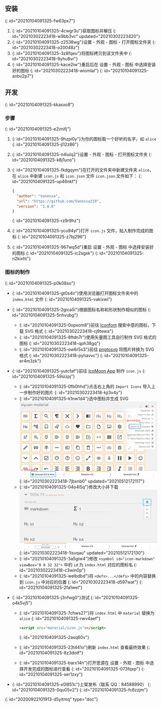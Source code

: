 ## 安装
{: id="20210104091325-fw63px7"}

1. {: id="20210104091325-4cwgr3u"}获取图标并解压
   {: id="20210302223418-w9bb3vc" updated="20210302223420"}
2. {: id="20210104091325-z2538wg"}<kbd>设置</kbd> - <kbd>外观</kbd> - <kbd>图标</kbd> - <kbd>打开图标文件夹</kbd>
   {: id="20210302223418-o20048z"}
3. {: id="20210104091325-3z8fqeu"}将图标拷贝到该文件夹中
   {: id="20210302223418-9yhu8vr"}
4. {: id="20210104091325-kace2iw"}重启后在 <kbd>设置</kbd> - <kbd>外观</kbd> - <kbd>图标</kbd> 中选择安装好的图标
   {: id="20210302223418-wiomlal"}
{: id="20210104091325-anbv2p7"}

## 开发
{: id="20210104091325-kkasxo8"}

### 步骤
{: id="20210104091325-e2imifj"}

1. {: id="20210104091325-9hzpi0y"}为你的图标取一个好听的名字，如 `alice`
   {: id="20210104091325-jl12z86"}
2. {: id="20210104091325-n4iulq2"}<kbd>设置</kbd> - <kbd>外观</kbd> - <kbd>图标</kbd> - <kbd>打开图标文件夹</kbd>
   {: id="20210104091325-k8j1uno"}
3. {: id="20210104091325-fkdgqym"}在打开的文件夹中新建文件夹 `alice`，在 `alice` 中新建 `icon.js` 和 `icon.json` 文件 `icon.json` 文件如下：
   {: id="20210104091325-up46nkf"}

   ```json
   {
     "author": "Vanessa",
     "url": "https://github.com/Vanessa219",
     "version": "1.0.0"
   }
   ```
   {: id="20210104091325-rz9r9hz"}
4. {: id="20210104091325-ycu94yl"}打开 `icon.js` 文件，贴入制作完成的图标
   {: id="20210104091325-z7bj296"}
5. {: id="20210104091325-967wq5d"}重启 <kbd>设置</kbd> - <kbd>外观</kbd> - <kbd>图标</kbd> 中选择安装好的图标
   {: id="20210104091325-ic2sgxk"}
{: id="20210104091325-n2kixht"}

### 图标的制作
{: id="20210104091325-p0k08so"}

* {: id="20210104091325-gt0s4ir"}使用浏览器打开图标文件夹中的 `index.html` 文件
  {: id="20210104091325-vakixwi"}
* {: id="20210104091325-2gica5i"}根据图标名称和形状制作相似的图标
  {: id="20210104091325-5nhvubg"}

  * {: id="20210104091325-0opxom8"}前往 [Iconfont](https://www.iconfont.cn) 搜索中意的图标，下载 SVG 格式
    {: id="20210302223418-cj9tewa"}
  * {: id="20210104091325-8ftdn7r"}使用矢量图工具自行制作 SVG 格式的图标
    {: id="20210302223418-qph38gq"}
  * {: id="20210104091325-ow6r5s3"}前往 [pngtosvg](https://www.pngtosvg.com/) 将图片转换为 SVG 格式
    {: id="20210302223418-pyhavvc"}
  {: id="20210104091325-er4m3zk"}
* {: id="20210104091325-yutcfaf"}前往 [IcoMoon App](https://icomoon.io/app/#/select) 制作 `icon.js`
  {: id="20210104091325-59sizpj"}

  * {: id="20210104091325-0fb0hhd"}点击右上角的 `Import Icons` 导入上一步制作好的图片
    {: id="20210302223418-kji3v4y"}
  * {: id="20210104091325-k1nw1d4"}选中图标并生成 SVG
    ![custom-icon1.png](assets/custom-icon1-20210512172117-vn3htl4.png)
    {: id="20210302223418-7jbxnb0" updated="20210512172117"}
  * {: id="20210104091325-04o4l5q"}修改大小并下载
    ![custom-icon2.png](assets/custom-icon2-20210512172130-tsbpd4f.png)
    {: id="20210302223418-1isvqau" updated="20210512172130"}
  * {: id="20210104091325-3a5giw4"}修改 `<symbol id="icon-markdown" viewBox="0 0 32 32">` 中的 `id` 为 `index.html` 对应的图标名
    {: id="20210302223418-c3win0p"}
  * {: id="20210104091325-welbdbd"}将 `<defs>...</defs>` 中的内容替换到 `icon.js` 中对应的位置
    {: id="20210302223418-d597wat"}
  {: id="20210104091325-2fa1wel"}
* {: id="20210104091325-j3nfwg0"}测试
  {: id="20210104091325-o4k5vj5"}

  * {: id="20210104091325-7chws27"}将 `index.html` 中 `material` 替换为 `alice`
    {: id="20210104091325-rwv4aef"}

    ```html
    <script src="material/icon.js"></script>
    ```
    {: id="20210104091325-2asq60v"}
  * {: id="20210104091325-23t441o"}刷新 `index.html` 查看最终效果
    {: id="20210104091325-8z3dotf"}
  * {: id="20210104091325-barx14h"}打开思源在 <kbd>设置</kbd> - <kbd>外观</kbd> - <kbd>图标</kbd> 中选择开发完成的图标进行查看
    {: id="20210104091325-073fqxp"}
  {: id="20210104091325-ser1zxy"}
* {: id="20210104091325-x0l851c"}上架发布（联系 QQ：84588990）
  {: id="20210104091325-0qu05v2"}
{: id="20210104091325-fc6zzjm"}


{: id="20200922101913-d5yitmq" type="doc"}
